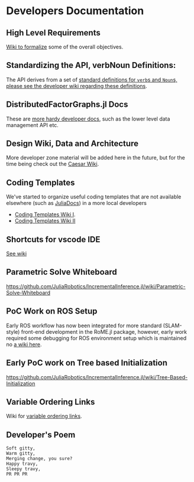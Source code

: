 # Developers Documentation

## High Level Requirements

[Wiki to formalize](https://github.com/JuliaRobotics/Caesar.jl/wiki/High-Level-Requirements) some of the overall objectives.

## Standardizing the API, verbNoun Definitions:

The API derives from a set of [standard definitions for `verb`s and `Noun`s, please see the developer wiki regarding these definitions](http://github.com/JuliaRobotics/DistributedFactorGraphs.jl/wiki/Standard-Definitions-of-API-via-verbs-and-set-theory).

## DistributedFactorGraphs.jl Docs

These are [more hardy developer docs](http://juliarobotics.org/DistributedFactorGraphs.jl/latest/), such as the lower level data management API etc.

## Design Wiki, Data and Architecture

More developer zone material will be added here in the future, but for the time being check out the [Caesar Wiki](http://github.com/JuliaRobotics/Caesar.jl/wiki/Data-Design-for-Caesar-RoME-IIF).

## Coding Templates

We've started to organize useful coding templates that are not available elsewhere (such as [JuliaDocs](http://docs.julialang.org/en/v1/)) in a more local developers 
- [Coding Templates Wiki I](http://github.com/JuliaRobotics/IncrementalInference.jl/wiki/Coding-Templates).
- [Coding Templates Wiki II](https://github.com/JuliaRobotics/DistributedFactorGraphs.jl/wiki/Developers-guide)

## Shortcuts for vscode IDE

[See wiki](https://github.com/JuliaRobotics/Caesar.jl/wiki/Useful-vscode-IDE-shortcuts)

## Parametric Solve Whiteboard

https://github.com/JuliaRobotics/IncrementalInference.jl/wiki/Parametric-Solve-Whiteboard

## PoC Work on ROS Setup

Early ROS workflow has now been integrated for more standard (SLAM-style) front-end development in the RoME.jl package, however, early work required some debugging for ROS environment setup which is maintained no [a wiki here](http://github.com/JuliaRobotics/Caesar.jl/wiki/ROS-PoC).

## Early PoC work on Tree based Initialization

https://github.com/JuliaRobotics/IncrementalInference.jl/wiki/Tree-Based-Initialization

## Variable Ordering Links

Wiki for [variable ordering links](http://github.com/JuliaRobotics/Caesar.jl/wiki/Variable-Ordering-References).

## Developer's Poem

```
Soft gitty, 
Warm gitty, 
Merging change, you sure?
Happy travy, 
Sleepy travy, 
PR PR PR 
```
